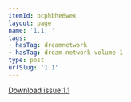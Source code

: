 ```yaml
---
itemId: bcphbhe6wex
layout: page
name: '1.1: '
tags:
- hasTag: dreamnetwork
- hasTag: dream-network-volume-1
type: post
urlSlug: '1.1'
---
```

<a href="../files/pdfs/Volume_1/1.1_Dream_Network_Bulletin_Vol.1_Issue_1.pdf" download="">Download issue 1.1</a>